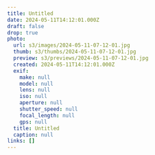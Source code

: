 ```yaml
---
title: Untitled
date: 2024-05-11T14:12:01.000Z
draft: false
drop: true
photo:
  url: s3/images/2024-05-11-07-12-01.jpg
  thumb: s3/thumbs/2024-05-11-07-12-01.jpg
  preview: s3/previews/2024-05-11-07-12-01.jpg
  created: 2024-05-11T14:12:01.000Z
  exif:
    make: null
    model: null
    lens: null
    iso: null
    aperture: null
    shutter_speed: null
    focal_length: null
    gps: null
  title: Untitled
  caption: null
links: []
---
```

